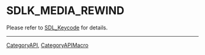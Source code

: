 # SDLK_MEDIA_REWIND

Please refer to [SDL_Keycode](SDL_Keycode) for details.

----
[CategoryAPI](CategoryAPI), [CategoryAPIMacro](CategoryAPIMacro)

